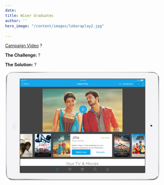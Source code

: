 ```yaml
---
date: 
title: Wiser Graduates
author: ''
hero_image: "/content/images/lebaraplay2.jpg"

---
```

[Campaign Video](https://www.youtube.com/watch?v=0Ggn3tQliFE) ?

**The Challenge:** ?

**The Solution:** ?

![](/content/images/lebaraplay.png)